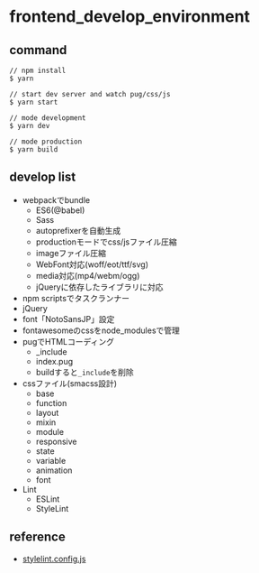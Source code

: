 # frontend_develop_environment

## command

``` terminal
// npm install
$ yarn

// start dev server and watch pug/css/js
$ yarn start

// mode development
$ yarn dev

// mode production
$ yarn build
```

## develop list

- webpackでbundle
    - ES6(@babel)
    - Sass
    - autoprefixerを自動生成
    - productionモードでcss/jsファイル圧縮
    - imageファイル圧縮
    - WebFont対応(woff/eot/ttf/svg)
    - media対応(mp4/webm/ogg)
    - jQueryに依存したライブラリに対応
- npm scriptsでタスクランナー
- jQuery
- font「NotoSansJP」設定
- fontawesomeのcssをnode_modulesで管理
- pugでHTMLコーディング
    - _include
    - index.pug
    - buildすると`_include`を削除
- cssファイル(smacss設計)
    - base
    - function
    - layout
    - mixin
    - module
    - responsive
    - state
    - variable
    - animation
    - font
- Lint
    - ESLint
    - StyleLint
    
## reference

- [stylelint.config.js](https://gist.github.com/buchiya4th/f4ca1be2ab98ee5a8098fa68a93e752c)
    

